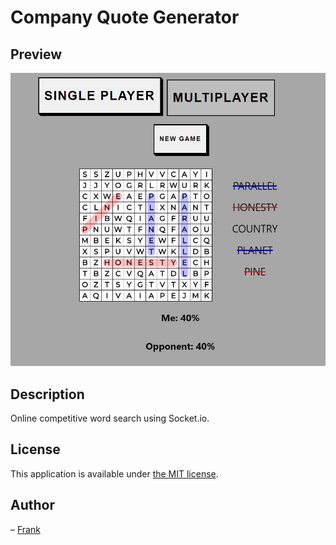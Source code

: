 # Company Quote Generator

## Preview

![App menu](/Demo.JPG)

## Description

Online competitive word search using Socket.io.


## License

This application is available under [the MIT license](http://mths.be/mit).

## Author

– [Frank](http://frankraytaylor.com/)